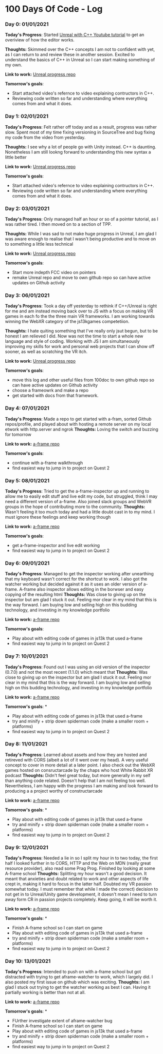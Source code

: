 # 100 Days Of Code - Log

### Day 0: 01/01/2021 

**Today's Progress**: Started [Unreal with C++ Youtube tutorial](https://www.youtube.com/watch?v=LsNW4FPHuZE&feature=emb_logo&ab_channel=freeCodeCamp.org) to get an overiview of how the editor works.

**Thoughts:** Skimmed over the C++ concepts I am not to confident with yet, as I can return to and review these in another session. Excited to understand the basics of C++ in Unreal so I can start making something of my own.

**Link to work:** [Unreal progress repo](https://github.com/TimLafosse/100-days-of-code)

**Tomorrow's goals**: 
* Start attached video's refernce to video explaining contructors in C++. 
* Reviewing code written so far and understanding where everything comes from and what it does.

### Day 1: 02/01/2021 

**Today's Progress**: Felt rather off today and as a result, progress was rather slow. Spent most of my time fixing versioning in SourceTree and bug fixing my code from the video from yesterday.

**Thoughts:** I see why a lot of people go with Unity instead. C++ is daunting. Nonetheless I am still lookng forward to understanding this new syntax a little better

**Link to work:** [Unreal progress repo](https://github.com/TimLafosse/100-days-of-code)

**Tomorrow's goals**: 
* Start attached video's refernce to video explaining contructors in C++. 
* Reviewing code written so far and understanding where everything comes from and what it does.

### Day 2: 03/01/2021 

**Today's Progress**: Only managed half an hour or so of a pointer tutorial, as I was rather tired. I then moved on to a section of TPP.

**Thoughts:** While I was sad to not make huge progress in Unreal, I am glad I was aware enough to realise that I wasn't being productive and to move on to something a little less technical

**Link to work:** [Unreal progress repo](https://github.com/TimLafosse/100-days-of-code)

**Tomorrow's goals**: 
* Start more indepth FCC video on pointers
* remake Unreal repo and move to own github repo so can have active updates on Github activity

### Day 3: 06/01/2021 

**Today's Progress**: Took a day off yesterday to rethink if C++/Unreal is right for me and am instead moving back over to JS with a focus on making VR games in each fo the the three main VR frameworks. I am working towards winning the WebXR category of the js13kgames competetiion. 

**Thoughts:** I hate quiting something that I've really only jsut begun, but to be honest I am relieved I did. Now was not the time to start a whole new language and style of coding. Working with JS I am simultaneously improving my skills for work and personal web projects that I can show off sooner, as well as scratching the VR itch.


**Link to work:** [Unreal progress repo](https://github.com/TimLafosse/100-days-of-code)

**Tomorrow's goals**: 
* move this log and other useful files from 100doc to own github repo so can have active updates on Github activity
* choose a frameowrk and make a repo
* get started with docs from that framework.

### Day 4: 07/01/2021 

**Today's Progress**: Made a repo to get started with a-fram, sorted Github repos/profile, and played about with hosting a remote server on my local etwork with http.server and ngrok 
**Thoughts:** Loving the switch and buzzing for tomorrow


**Link to work:** [a-frame repo](https://github.com/TimLafosse/a-frame_test)

**Tomorrow's goals**: 
* continue with a-frame walkthrough
* find easiest way to jump in to project on Quest 2 


### Day 5: 08/01/2021 

**Today's Progress**: Tried to get the a-frame-inspector up and running to allow me to easily edit stuff and live edit my code, but struggled, think I may need a different version of a-frame. Also joined slack groups and WebVR groups in the hope of contributing more to the community.
**Thoughts:** Wasn't feeling it too much today and had a little doubt cast in to my mind. I must ignore these feelings and keep working though


**Link to work:** [a-frame repo](https://github.com/TimLafosse/a-frame_test)

**Tomorrow's goals**: 
* get a-frame-inspector and live edit working
* find easiest way to jump in to project on Quest 2 

### Day 6: 09/01/2021 

**Today's Progress**: Managed to get the inspector working after unearthing that my keyboard wasn't correct for the shortcut to work. I also got the watcher working but decided against it as it uses an older version of a-frame. A-frame also inspector allows editing in the borwser and easy copying of the resulting html
**Thoughts:** Was close to giving up on the inspector but am glad I stuck it out. Feeling mor clear in my mind that this is the way forward. I am buying low and selling high on this budding technology, and investing in my knowledge portfolio


**Link to work:** [a-frame repo](https://github.com/TimLafosse/a-frame_test)

**Tomorrow's goals**: 
* Play about with editing code of games in js13k that used a-frame
* find easiest way to jump in to project on Quest 2 

### Day 7: 10/01/2021 

**Today's Progress**: Found out I was using an old version of the inspector (0.7.0) and not the most recent (1.1.0) which meant that 
**Thoughts:** Was close to giving up on the inspector but am glad I stuck it out. Feeling mor clear in my mind that this is the way forward. I am buying low and selling high on this budding technology, and investing in my knowledge portfolio


**Link to work:** [a-frame repo](https://github.com/TimLafosse/a-frame_test)

**Tomorrow's goals**: 
* 
* Play about with editing code of games in js13k that used a-frame
* try and minify + strip down spiderman code (make a smaller room + platforms)
* find easiest way to jump in to project on Quest 2 

### Day 8: 11/01/2021 

**Today's Progress**: Learned about assets and how they are hosted and retireved with CORS (albeit a lot of it went over my head). A very useful concept to cover in more detail at a later point. I also check out the WebXR games hosted on consructarcade by the chaps who host White Rabbit XR podcast
**Thoughts:** Didn't feel great today, but more generally in my self than anything code related. Doesn't help that I am not feeling too well. Nevertheless, I am happy with the progress I am making and look forward to producing a a project worthy of constructarcade


**Link to work:** [a-frame repo](https://github.com/TimLafosse/a-frame_test)

**Tomorrow's goals**: 
* 
* Play about with editing code of games in js13k that used a-frame
* try and minify + strip down spiderman code (make a smaller room + platforms)
* find easiest way to jump in to project on Quest 2 

### Day 9: 12/01/2021 

**Today's Progress**: Needed a lie in so I split my hour in to two today, the first half I looked further in to CORS, HTTP and the Web on MDN (really great resource provider), also read some Prag Prog. Finished by looking at some A-frame school
**Thoughts:** Splitting my hour wasn't a good decision. It meant that anxieties and doubt related to work and other aspects of life crept in, making it hard to focus in the latter half. Doubted my VR passion somewhat today. I must remember that while I made the correct) decision to not get in to Unreal/Unity game development, it doesn't mean I need to turn away form CR in passion projects completely. Keep going, it will be worth it.


**Link to work:** [a-frame repo](https://github.com/TimLafosse/a-frame_test)

**Tomorrow's goals**: 
* 
* Finish A-frame school so I can start on game
* Play about with editing code of games in js13k that used a-frame
* try and minify + strip down spiderman code (make a smaller room + platforms)
* find easiest way to jump in to project on Quest 2 

### Day 10: 13/01/2021 

**Today's Progress**: Intended to push on with a-frame school but got distracted with trying to get aframe-watcher to work, which I largely did. I also posted my first issue on github which was exciting.
**Thoughts:** I am glad I stuck out trying to get the watcher working as best I can. Having it partially working is better than not at all.


**Link to work:** [a-frame repo](https://github.com/TimLafosse/a-frame_test)

**Tomorrow's goals**: 
*
* FUrther investigate extent of aframe-watcher bug 
* Finish A-frame school so I can start on game
* Play about with editing code of games in js13k that used a-frame
* try and minify + strip down spiderman code (make a smaller room + platforms)
* find easiest way to jump in to project on Quest 2 

